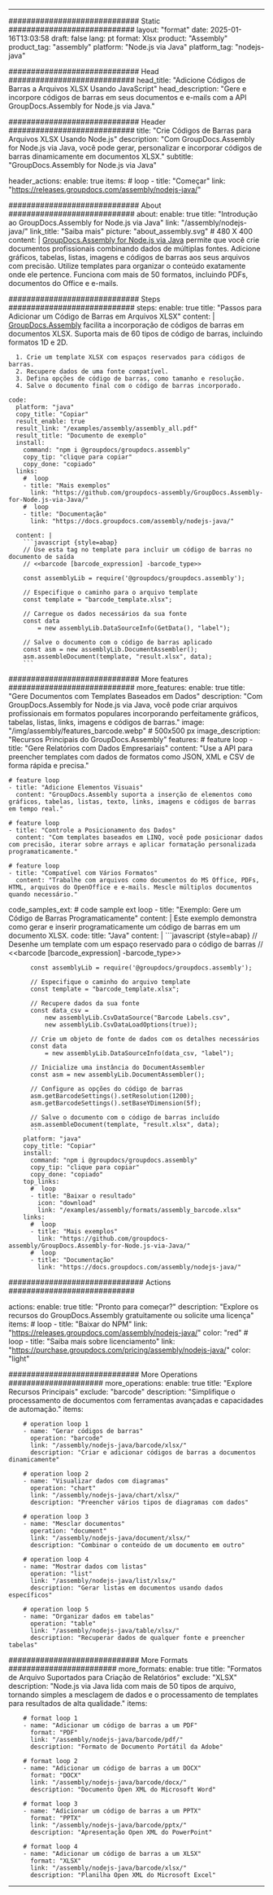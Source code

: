



---
############################# Static ############################
layout: "format"
date:  2025-01-16T13:03:58
draft: false
lang: pt
format: Xlsx
product: "Assembly"
product_tag: "assembly"
platform: "Node.js via Java"
platform_tag: "nodejs-java"

############################# Head ############################
head_title: "Adicione Códigos de Barras a Arquivos XLSX Usando JavaScript"
head_description: "Gere e incorpore códigos de barras em seus documentos e e-mails com a API GroupDocs.Assembly for Node.js via Java."

############################# Header ############################
title: "Crie Códigos de Barras para Arquivos XLSX Usando Node.js" 
description: "Com GroupDocs.Assembly for Node.js via Java, você pode gerar, personalizar e incorporar códigos de barras dinamicamente em documentos XLSX."
subtitle: "GroupDocs.Assembly for Node.js via Java" 

header_actions:
  enable: true
  items:
    #  loop
    - title: "Começar"
      link: "https://releases.groupdocs.com/assembly/nodejs-java/"
      
############################# About ############################
about:
    enable: true
    title: "Introdução ao GroupDocs.Assembly for Node.js via Java"
    link: "/assembly/nodejs-java/"
    link_title: "Saiba mais"
    picture: "about_assembly.svg" # 480 X 400
    content: |
       [GroupDocs.Assembly for Node.js via Java](/assembly/nodejs-java/) permite que você crie documentos profissionais combinando dados de múltiplas fontes. Adicione gráficos, tabelas, listas, imagens e códigos de barras aos seus arquivos com precisão. Utilize templates para organizar o conteúdo exatamente onde ele pertence. Funciona com mais de 50 formatos, incluindo PDFs, documentos do Office e e-mails.

############################# Steps ############################
steps:
    enable: true
    title: "Passos para Adicionar um Código de Barras em Arquivos XLSX"
    content: |
      [GroupDocs.Assembly](/assembly/nodejs-java/) facilita a incorporação de códigos de barras em documentos XLSX. Suporta mais de 60 tipos de código de barras, incluindo formatos 1D e 2D.
      
      1. Crie um template XLSX com espaços reservados para códigos de barras.
      2. Recupere dados de uma fonte compatível.
      3. Defina opções de código de barras, como tamanho e resolução.
      4. Salve o documento final com o código de barras incorporado.
   
    code:
      platform: "java"
      copy_title: "Copiar"
      result_enable: true
      result_link: "/examples/assembly/assembly_all.pdf"
      result_title: "Documento de exemplo"
      install:
        command: "npm i @groupdocs/groupdocs.assembly"
        copy_tip: "clique para copiar"
        copy_done: "copiado"
      links:
        #  loop
        - title: "Mais exemplos"
          link: "https://github.com/groupdocs-assembly/GroupDocs.Assembly-for-Node.js-via-Java/"
        #  loop
        - title: "Documentação"
          link: "https://docs.groupdocs.com/assembly/nodejs-java/"
          
      content: |
        ```javascript {style=abap}
        // Use esta tag no template para incluir um código de barras no documento de saída
        // <<barcode [barcode_expression] -barcode_type>>
    
        const assemblyLib = require('@groupdocs/groupdocs.assembly');

        // Especifique o caminho para o arquivo template
        const template = "barcode_template.xlsx";

        // Carregue os dados necessários da sua fonte
        const data 
            = new assemblyLib.DataSourceInfo(GetData(), "label");

        // Salve o documento com o código de barras aplicado
        const asm = new assemblyLib.DocumentAssembler();
        asm.assembleDocument(template, "result.xlsx", data);
        ```           

############################# More features ############################
more_features:
  enable: true
  title: "Gere Documentos com Templates Baseados em Dados"
  description: "Com GroupDocs.Assembly for Node.js via Java, você pode criar arquivos profissionais em formatos populares incorporando perfeitamente gráficos, tabelas, listas, links, imagens e códigos de barras."
  image: "/img/assembly/features_barcode.webp" # 500x500 px
  image_description: "Recursos Principais do GroupDocs.Assembly"
  features:
    # feature loop
    - title: "Gere Relatórios com Dados Empresariais"
      content: "Use a API para preencher templates com dados de formatos como JSON, XML e CSV de forma rápida e precisa."

    # feature loop
    - title: "Adicione Elementos Visuais"
      content: "GroupDocs.Assembly suporta a inserção de elementos como gráficos, tabelas, listas, texto, links, imagens e códigos de barras em tempo real."

    # feature loop
    - title: "Controle a Posicionamento dos Dados"
      content: "Com templates baseados em LINQ, você pode posicionar dados com precisão, iterar sobre arrays e aplicar formatação personalizada programaticamente."

    # feature loop
    - title: "Compatível com Vários Formatos"
      content: "Trabalhe com arquivos como documentos do MS Office, PDFs, HTML, arquivos do OpenOffice e e-mails. Mescle múltiplos documentos quando necessário."
      
  code_samples_ext:
    # code sample ext loop
    - title: "Exemplo: Gere um Código de Barras Programaticamente"
      content: |
        Este exemplo demonstra como gerar e inserir programaticamente um código de barras em um documento XLSX.
      code:
        title: "Java"
        content: |
          ```javascript {style=abap}
          // Desenhe um template com um espaço reservado para o código de barras
          // <<barcode [barcode_expression] -barcode_type>>
          
          const assemblyLib = require('@groupdocs/groupdocs.assembly');

          // Especifique o caminho do arquivo template
          const template = "barcode_template.xlsx";

          // Recupere dados da sua fonte
          const data_csv =
              new assemblyLib.CsvDataSource("Barcode Labels.csv", 
              new assemblyLib.CsvDataLoadOptions(true));

          // Crie um objeto de fonte de dados com os detalhes necessários
          const data 
              = new assemblyLib.DataSourceInfo(data_csv, "label");

          // Inicialize uma instância do DocumentAssembler
          const asm = new assemblyLib.DocumentAssembler();

          // Configure as opções do código de barras
          asm.getBarcodeSettings().setResolution(1200);
          asm.getBarcodeSettings().setBaseYDimension(5f);

          // Salve o documento com o código de barras incluído
          asm.assembleDocument(template, "result.xlsx", data);
          ```
        platform: "java"
        copy_title: "Copiar"
        install:
          command: "npm i @groupdocs/groupdocs.assembly"
          copy_tip: "clique para copiar"
          copy_done: "copiado"
        top_links:
          #  loop
          - title: "Baixar o resultado"
            icon: "download"
            link: "/examples/assembly/formats/assembly_barcode.xlsx"
        links:
          #  loop
          - title: "Mais exemplos"
            link: "https://github.com/groupdocs-assembly/GroupDocs.Assembly-for-Node.js-via-Java/"
          #  loop
          - title: "Documentação"
            link: "https://docs.groupdocs.com/assembly/nodejs-java/"
            

            


############################## Actions ############################

actions:
  enable: true
  title: "Pronto para começar?"
  description: "Explore os recursos do GroupDocs.Assembly gratuitamente ou solicite uma licença"
  items:
    #  loop
    - title: "Baixar do NPM"
      link: "https://releases.groupdocs.com/assembly/nodejs-java/"
      color: "red"
        #  loop
    - title: "Saiba mais sobre licenciamento"
      link: "https://purchase.groupdocs.com/pricing/assembly/nodejs-java/"
      color: "light"


############################# More Operations #####################
more_operations:
    enable: true
    title: "Explore Recursos Principais"
    exclude: "barcode"
    description: "Simplifique o processamento de documentos com ferramentas avançadas e capacidades de automação."
    items: 
          
        # operation loop 1
        - name: "Gerar códigos de barras"
          operation: "barcode"
          link: "/assembly/nodejs-java/barcode/xlsx/"
          description: "Criar e adicionar códigos de barras a documentos dinamicamente"

        # operation loop 2
        - name: "Visualizar dados com diagramas"
          operation: "chart"
          link: "/assembly/nodejs-java/chart/xlsx/"
          description: "Preencher vários tipos de diagramas com dados"

        # operation loop 3
        - name: "Mesclar documentos"
          operation: "document"
          link: "/assembly/nodejs-java/document/xlsx/"
          description: "Combinar o conteúdo de um documento em outro"

        # operation loop 4
        - name: "Mostrar dados com listas"
          operation: "list"
          link: "/assembly/nodejs-java/list/xlsx/"
          description: "Gerar listas em documentos usando dados específicos"

        # operation loop 5
        - name: "Organizar dados em tabelas"
          operation: "table"
          link: "/assembly/nodejs-java/table/xlsx/"
          description: "Recuperar dados de qualquer fonte e preencher tabelas"
         
          
############################# More Formats ########################
more_formats:
    enable: true
    title: "Formatos de Arquivo Suportados para Criação de Relatórios"
    exclude: "XLSX"
    description: "Node.js via Java lida com mais de 50 tipos de arquivo, tornando simples a mesclagem de dados e o processamento de templates para resultados de alta qualidade."
    items: 
          
        # format loop 1
        - name: "Adicionar um código de barras a um PDF"
          format: "PDF"
          link: "/assembly/nodejs-java/barcode/pdf/"
          description: "Formato de Documento Portátil da Adobe"
          
        # format loop 2
        - name: "Adicionar um código de barras a um DOCX"
          format: "DOCX"
          link: "/assembly/nodejs-java/barcode/docx/"
          description: "Documento Open XML do Microsoft Word"
          
        # format loop 3
        - name: "Adicionar um código de barras a um PPTX"
          format: "PPTX"
          link: "/assembly/nodejs-java/barcode/pptx/"
          description: "Apresentação Open XML do PowerPoint"
          
        # format loop 4
        - name: "Adicionar um código de barras a um XLSX"
          format: "XLSX"
          link: "/assembly/nodejs-java/barcode/xlsx/"
          description: "Planilha Open XML do Microsoft Excel"


          

---